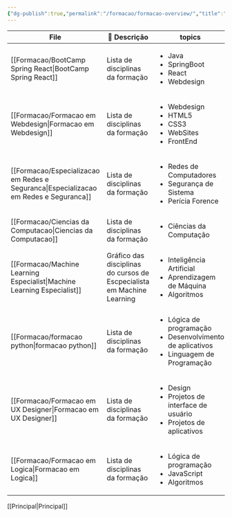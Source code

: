 ```yaml
---
{"dg-publish":true,"permalink":"/formacao/formacao-overview/","title":"Minhas Formações","pinned":true,"contentClasses":"cards","noteIcon":"default","updated":"2025-07-20T20:39:16.006-03:00"}
---
```



<!-- QueryToSerialize: TABLE dg-metatags.description AS "📄 Descrição", topics FROM #Formação WHERE dg-publish SORT file.mtime DESC LIMIT 10 -->
<!-- SerializedQuery: TABLE dg-metatags.description AS "📄 Descrição", topics FROM #Formação WHERE dg-publish SORT file.mtime DESC LIMIT 10 -->

| File                                                                                     | 📄 Descrição                                                           | topics                                                                                                          |
| ---------------------------------------------------------------------------------------- | ---------------------------------------------------------------------- | --------------------------------------------------------------------------------------------------------------- |
| [[Formacao/BootCamp Spring React\|BootCamp Spring React]]                             | Lista de disciplinas da formação                                       | <ul><li>Java</li><li>SpringBoot</li><li>React</li><li>Webdesign</li></ul>                                       |
| [[Formacao/Formacao em Webdesign\|Formacao em Webdesign]]                             | Lista de disciplinas da formação                                       | <ul><li>Webdesign</li><li>HTML5</li><li>CSS3</li><li>WebSites</li><li>FrontEnd</li></ul>                        |
| [[Formacao/Especializacao em Redes e Seguranca\|Especializacao em Redes e Seguranca]] | Lista de disciplinas da formação                                       | <ul><li>Redes de Computadores</li><li>Segurança de Sistema</li><li>Perícia Forence</li></ul>                    |
| [[Formacao/Ciencias da Computacao\|Ciencias da Computacao]]                           | Lista de disciplinas da formação                                       | <ul><li>Ciências da Computação</li></ul>                                                                        |
| [[Formacao/Machine Learning Especialist\|Machine Learning Especialist]]               | Gráfico das disciplinas do cursos de Escpecialista em Machine Learning | <ul><li>Inteligência Artificial</li><li>Aprendizagem de Máquina</li><li>Algoritmos</li></ul>                    |
| [[Formacao/formacao python\|formacao python]]                                         | Lista de disciplinas da formação                                       | <ul><li>Lógica de programação</li><li>Desenvolvimento de aplicativos</li><li>Linguagem de Programação</li></ul> |
| [[Formacao/Formacao em UX Designer\|Formacao em UX Designer]]                         | Lista de disciplinas da formação                                       | <ul><li>Design</li><li>Projetos de interface de usuário</li><li>Projetos de aplicativos</li></ul>               |
| [[Formacao/Formacao em Logica\|Formacao em Logica]]                                   | Lista de disciplinas da formação                                       | <ul><li>Lógica de programação</li><li>JavaScript</li><li>Algoritmos</li></ul>                                   |
<!-- SerializedQuery END -->

[[Principal\|Principal]]
